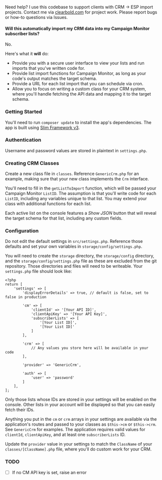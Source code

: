 Need help? I use this codebase to support clients with CRM &rarr; ESP import projects. Contact me via <a href="http://clearbold.com">clearbold.com</a> for project work. Please report bugs or how-to questions via Issues.

#### Will this automatically import my CRM data into my Campaign Monitor subscriber lists?

No.

Here's what it **will** do:

* Provide you with a secure user interface to view your lists and run imports that you've written code for.
* Provide list import functions for Campaign Monitor, as long as your code's output matches the target schema.
* Provide a URL for each list import that you can schedule via cron.
* Allow you to focus on writing a custom class for your CRM system, where you'll handle fetching the API data and mapping it to the target schema.

### Getting Started

You'll need to run `composer update` to install the app's dependencies. The app is built using [Slim Framework v3](http://slimframework.com).

### Authentication

Username and password values are stored in plaintext in `settings.php`.

### Creating CRM Classes

Create a new class file in `classes`. Reference `GenericCrm.php` for an example, making sure that your new class implements the `Crm` interface.

You'll need to fill in the `getListToImport` function, which will be passed your Campaign Monitor `ListID`. The assumption is that you'll write code for each `ListID`, including any variables unique to that list. You may extend your class with additional functions for each list.

Each active list on the console features a *Show JSON* button that will reveal the target schema for that list, including any custom fields.

### Configuration

Do not edit the default settings in `src/settings.php`. Reference those defaults and set your own variables in `storage/config/settings.php`.

You will need to create the `storage` directory, the `storage/config` directory, and the `storage/config/settings.php` file as these are excluded from the git repository. Those directories and files will need to be writeable. Your `settings.php` file should look like:

```
<?php
return [
    'settings' => [
        'displayErrorDetails' => true, // default is false, set to false in production

        'cm' => [
            'clientId' => '[Your API ID]',
            'clientApiKey' => '[Your API Key]',
            'subscriberLists' => [
                '[Your List ID]',
                '[Your List ID]'
            ]
        ],

        'crm' => [
            // Any values you store here will be available in your code
        ],

        'provider' => 'GenericCrm',

        'auth' => [
            'user' => 'password'
        ]
    ],
];
```

Only those lists whose IDs are stored in your settings will be enabled on the console. Other lists in your account will be displayed so that you can easily fetch their IDs.

Anything you put in the `cm` or `crm` arrays in your settings are available via the application's routes and passed to your classes as `$this->cm` or `$this->crm`. See `GenericCrm` for examples. The application requires valid values for `clientId`, `clientApiKey`, and at least one `subscriberLists` ID.

Update the `provider` value in your settings to match the `ClassName` of your `classes/[ClassName].php` file, where you'll do custom work for your CRM.

### TODO

* [ ] If no CM API key is set, raise an error
